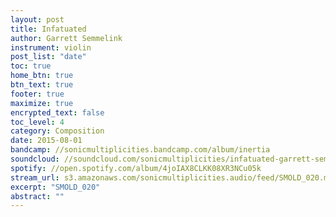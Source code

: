 ```yaml
---
layout: post
title: Infatuated
author: Garrett Semmelink
instrument: violin
post_list: "date"
toc: true
home_btn: true
btn_text: true
footer: true
maximize: true
encrypted_text: false
toc_level: 4
category: Composition
date: 2015-08-01
bandcamp: //sonicmultiplicities.bandcamp.com/album/inertia
soundcloud: //soundcloud.com/sonicmultiplicities/infatuated-garrett-semmelink-violin
spotify: //open.spotify.com/album/4joIAX8CLKK08XR3NCu05k
stream_url: s3.amazonaws.com/sonicmultiplicities.audio/feed/SMOLD_020.mp3
excerpt: "SMOLD_020"
abstract: ""
---
```


